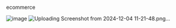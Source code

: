 ecommerce

![image](https://github.com/user-attachments/assets/27c566a4-16eb-4c9e-a566-40d25e93cbc2)
![Uploading Screenshot from 2024-12-04 11-21-48.png…]()
